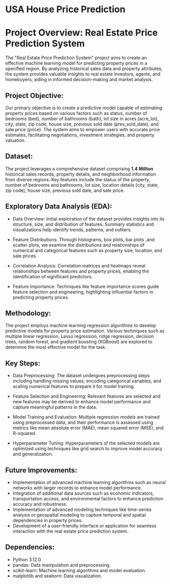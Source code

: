 # USA House Price Prediction #

# Project Overview: Real Estate Price Prediction System
The "Real Estate Price Prediction System" project aims to create an effective machine learning model for predicting property prices in a specified region. By analyzing historical sales data and property attributes, the system provides valuable insights to real estate investors, agents, and homebuyers, aiding in informed decision-making and market analysis.

## Project Objective:

Our primary objective is to create a predictive model capable of estimating property prices based on various factors such as status, number of bedrooms (bed), number of bathrooms (bath), lot size in acres (acre_lot), city, state, zip code, house size, previous sold date (prev_sold_date), and sale price (price). The system aims to empower users with accurate price estimates, facilitating negotiations, investment strategies, and property valuation.

## Dataset:

The project leverages a comprehensive dataset comprising **1.4 Million** historical sales records, property details, and neighborhood information from diverse regions. Key features include the status of the property, number of bedrooms and bathrooms, lot size, location details (city, state, zip code), house size, previous sold date, and sale price.

## Exploratory Data Analysis (EDA):

* Data Overview: Initial exploration of the dataset provides insights into its structure, size, and distribution of features. Summary statistics and visualizations help identify trends, patterns, and outliers.

* Feature Distributions: Through histograms, box plots, bar plots ,and scatter plots, we examine the distributions and relationships of numerical and categorical features such as property size, location, and sale prices.

* Correlation Analysis: Correlation matrices and heatmaps reveal relationships between features and property prices, enabling the identification of significant predictors.

* Feature Importance: Techniques like feature importance scores guide feature selection and engineering, highlighting influential factors in predicting property prices.

## Methodology:
The project employs machine learning regression algorithms to develop predictive models for property price estimation. Various techniques such as multiple linear regression, Lasso regression, ridge regression, decision trees, random forest, and gradient boosting (XGBoost) are explored to determine the most effective model for the task.

## Key Steps:

* Data Preprocessing: The dataset undergoes preprocessing steps including handling missing values, encoding categorical variables, and scaling numerical features to prepare it for model training.

* Feature Selection and Engineering: Relevant features are selected and new features may be derived to enhance model performance and capture meaningful patterns in the data.

* Model Training and Evaluation: Multiple regression models are trained using preprocessed data, and their performance is assessed using metrics like mean absolute error (MAE), mean squared error (MSE), and R-squared.

* Hyperparameter Tuning: Hyperparameters of the selected models are optimized using techniques like grid search to improve model accuracy and generalization.

## Future Improvements:

- Implementation of advanced machine learning algorithms such as neural networks with larger records to enhance model performance.
- Integration of additional data sources such as economic indicators, transportation access, and environmental factors to enhance prediction accuracy and robustness.
- Implementation of advanced modeling techniques like time-series analysis or geospatial modeling to capture temporal and spatial dependencies in property prices.
- Development of a user-friendly interface or application for seamless interaction with the real estate price prediction system.

## Dependencies:

* Python 3.12.0
* pandas: Data manipulation and preprocessing.
* scikit-learn: Machine learning algorithms and model evaluation.
* matplotlib and seaborn: Data visualization.
